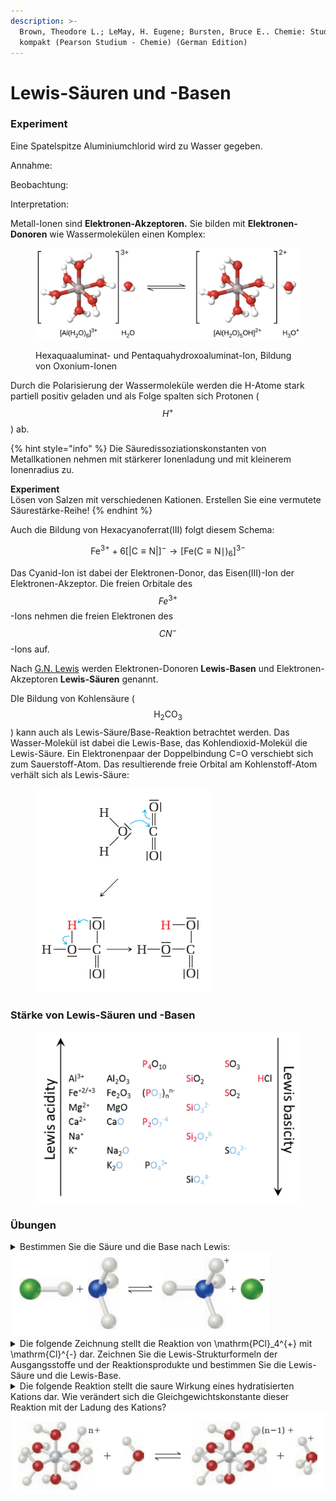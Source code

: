 ```yaml
---
description: >-
  Brown, Theodore L.; LeMay, H. Eugene; Bursten, Bruce E.. Chemie: Studieren
  kompakt (Pearson Studium - Chemie) (German Edition)
---
```


# Lewis-Säuren und -Basen



### Experiment



Eine Spatelspitze Aluminiumchlorid wird zu Wasser gegeben.

Annahme:&#x20;

Beobachtung:

Interpretation:



Metall-Ionen sind **Elektronen-Akzeptoren.** Sie bilden mit **Elektronen-Donoren** wie Wassermolekülen einen Komplex:

<figure><img src="../.gitbook/assets/image (1) (1) (1) (1) (1) (1) (1) (1) (1) (1) (1) (1) (1) (1) (1) (1).png" alt=""><figcaption><p>Hexaquaaluminat- und Pentaquahydroxoaluminat-Ion, Bildung von Oxonium-Ionen</p></figcaption></figure>

Durch die Polarisierung der Wassermoleküle werden die H-Atome stark partiell positiv geladen und als Folge spalten sich Protonen ( $$H^+$$) ab.&#x20;

{% hint style="info" %}
Die Säuredissoziationskonstanten von Metallkationen nehmen mit stärkerer Ionenladung und mit kleinerem Ionenradius zu.

**Experiment**\
Lösen von Salzen mit verschiedenen Kationen. Erstellen Sie eine vermutete Säurestärke-Reihe!
{% endhint %}

Auch die Bildung von Hexacyanoferrat(III) folgt diesem Schema:

$$
\mathrm{Fe}^{3+}+6[|\mathrm{C} \equiv \mathrm{N}|]^{-} \longrightarrow\left[\mathrm{Fe}(\mathrm{C} \equiv \mathrm{N} \mid)_6\right]^{3-}
$$

Das Cyanid-Ion ist dabei der Elektronen-Donor, das Eisen(III)-Ion der Elektronen-Akzeptor. Die freien Orbitale des $$Fe^{3+}$$-Ions nehmen die freien Elektronen des $$CN^-$$-Ions auf.

Nach [G.N. Lewis](https://de.wikipedia.org/wiki/Gilbert\_Newton\_Lewis)  werden Elektronen-Donoren **Lewis-Basen** und Elektronen-Akzeptoren **Lewis-Säuren** genannt.

DIe Bildung von Kohlensäure ( $$\mathrm{H}_2 \mathrm{CO}_3$$) kann auch als Lewis-Säure/Base-Reaktion betrachtet werden. Das Wasser-Molekül ist dabei die Lewis-Base, das Kohlendioxid-Molekül die Lewis-Säure. Ein Elektronenpaar der Doppelbindung C=O verschiebt sich zum Sauerstoff-Atom. Das resultierende freie Orbital am Kohlenstoff-Atom verhält sich als Lewis-Säure:

<figure><img src="../.gitbook/assets/image (2) (1) (1) (1) (1) (1) (1) (1) (1) (1).png" alt=""><figcaption></figcaption></figure>

### Stärke von Lewis-Säuren und -Basen

<figure><img src="../.gitbook/assets/image (141).png" alt=""><figcaption></figcaption></figure>

### Übungen

<details>

<summary>Bestimmen Sie die Säure und die Base nach Lewis:<br><img src="../.gitbook/assets/image (3) (1) (1) (1) (1) (1) (1) (1).png" alt=""></summary>

HCl ist der Elektronenakzeptor, also die Lewis-Säure, $$NH_3$$ ist der Elektronenspender, also die Lewis-Base.

</details>

<details>

<summary>Die folgende Zeichnung stellt die Reaktion von <span class="math">\mathrm{PCl}_4^{+}</span> mit <span class="math">\mathrm{Cl}^{-}</span> dar. Zeichnen Sie die Lewis-Strukturformeln der Ausgangsstoffe und der Reaktionsprodukte und bestimmen Sie die Lewis-Säure und die Lewis-Base.</summary>



</details>

<details>

<summary>Die folgende Reaktion stellt die saure Wirkung eines hydratisierten Kations dar. Wie verändert sich die Gleichgewichtskonstante dieser Reaktion mit der Ladung des Kations?<br><img src="../.gitbook/assets/image (1) (1) (1) (1) (1) (1) (1) (1) (1) (1) (1).png" alt=""><br> </summary>

Je grösser die Ladung des Zentralkations, desto azider werden die H-Atome an den Wasser-Molekülen, also verschiebt sich das Gleichgewicht nach rechts.

</details>




